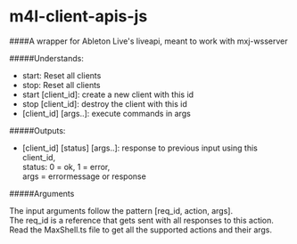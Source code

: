 # m4l-client-apis-js


####A wrapper for Ableton Live's liveapi, meant to work with mxj-wsserver

#####Understands:
 - start: Reset all clients
 - stop: Reset all clients
 - start \[client_id\]: create a new client with this id
 - stop \[client_id\]: destroy the client with this id
 - \[client_id\] \[args..\]: execute commands in args
	
#####Outputs:
 - \[client_id\] \[status\] \[args..\]: response to previous input using this client_id,  
 status: 0 = ok, 1 = error,  
 args = errormessage or response

 
#####Arguments

The input arguments follow the pattern \[req_id, action, args\].  
The req_id is a reference that gets sent with all responses to this action.  
Read the MaxShell.ts file to get all the supported actions and their args.  

		






